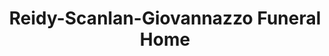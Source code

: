 ---
title: "Reidy-Scanlan-Giovannazzo Funeral Home"
url: /lorain/reidy-scanlan-giovannazzo-funeral-home/
shop: funeral directors
---